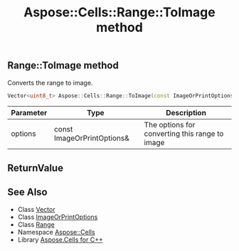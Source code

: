 ﻿---
title: Aspose::Cells::Range::ToImage method
linktitle: ToImage
second_title: Aspose.Cells for C++ API Reference
description: 'Aspose::Cells::Range::ToImage method. Converts the range to image in C++.'
type: docs
weight: 5300
url: /cpp/aspose.cells/range/toimage/
---
## Range::ToImage method


Converts the range to image.

```cpp
Vector<uint8_t> Aspose::Cells::Range::ToImage(const ImageOrPrintOptions &options)
```


| Parameter | Type | Description |
| --- | --- | --- |
| options | const ImageOrPrintOptions\& | The options for converting this range to image |

## ReturnValue



## See Also

* Class [Vector](../../vector/)
* Class [ImageOrPrintOptions](../../../aspose.cells.rendering/imageorprintoptions/)
* Class [Range](../)
* Namespace [Aspose::Cells](../../)
* Library [Aspose.Cells for C++](../../../)
